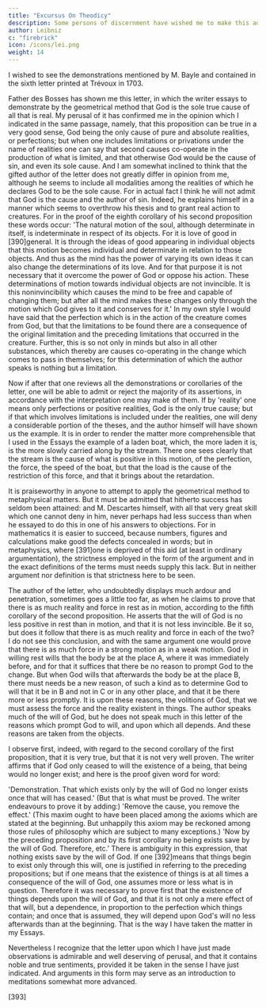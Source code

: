 ```yaml
---
title: "Excursus On Theodicy"
description: Some persons of discernment have wished me to make this addition. I have the more readily deferred to their opinion
author: Leibniz
c: "firebrick"
icon: /icons/lei.png
weight: 14
---
```




<!-- published by the author in Mémoires de Trévoux
July 1712

February 1712 -->

I wished to see the demonstrations mentioned by M. Bayle and contained in the sixth letter printed at Trévoux in 1703. 

Father des Bosses has shown me this letter, in which the writer essays to demonstrate by the geometrical method that God is the sole true cause of all that is real. My perusal of it has confirmed me in the opinion which I indicated in the same passage, namely, that this proposition can be true in a very good sense, God being the only cause of pure and absolute realities, or perfections; but when one includes limitations or privations under the name of realities one can say that second causes co-operate in the production of what is limited, and that otherwise God would be the cause of sin, and even its sole cause. And I am somewhat inclined to think that the gifted author of the letter does not greatly differ in opinion from me, although he seems to include all modalities among the realities of which he declares God to be the sole cause. For in actual fact I think he will not admit that God is the cause and the author of sin. Indeed, he explains himself in a manner which seems to overthrow his thesis and to grant real action to creatures. For in the proof of the eighth corollary of his second proposition these words occur: 'The natural motion of the soul, although determinate in itself, is indeterminate in respect of its objects. For it is love of good in [390]general. It is through the ideas of good appearing in individual objects that this motion becomes individual and determinate in relation to those objects. And thus as the mind has the power of varying its own ideas it can also change the determinations of its love. And for that purpose it is not necessary that it overcome the power of God or oppose his action. These determinations of motion towards individual objects are not invincible. It is this noninvincibility which causes the mind to be free and capable of changing them; but after all the mind makes these changes only through the motion which God gives to it and conserves for it.' In my own style I would have said that the perfection which is in the action of the creature comes from God, but that the limitations to be found there are a consequence of the original limitation and the preceding limitations that occurred in the creature. Further, this is so not only in minds but also in all other substances, which thereby are causes co-operating in the change which comes to pass in themselves; for this determination of which the author speaks is nothing but a limitation.

Now if after that one reviews all the demonstrations or corollaries of the letter, one will be able to admit or reject the majority of its assertions, in accordance with the interpretation one may make of them. If by 'reality' one means only perfections or positive realities, God is the only true cause; but if that which involves limitations is included under the realities, one will deny a considerable portion of the theses, and the author himself will have shown us the example. It is in order to render the matter more comprehensible that I used in the Essays the example of a laden boat, which, the more laden it is, is the more slowly carried along by the stream. There one sees clearly that the stream is the cause of what is positive in this motion, of the perfection, the force, the speed of the boat, but that the load is the cause of the restriction of this force, and that it brings about the retardation.

It is praiseworthy in anyone to attempt to apply the geometrical method to metaphysical matters. But it must be admitted that hitherto success has seldom been attained: and M. Descartes himself, with all that very great skill which one cannot deny in him, never perhaps had less success than when he essayed to do this in one of his answers to objections. For in mathematics it is easier to succeed, because numbers, figures and calculations make good the defects concealed in words; but in metaphysics, where [391]one is deprived of this aid (at least in ordinary argumentation), the strictness employed in the form of the argument and in the exact definitions of the terms must needs supply this lack. But in neither argument nor definition is that strictness here to be seen.

The author of the letter, who undoubtedly displays much ardour and penetration, sometimes goes a little too far, as when he claims to prove that there is as much reality and force in rest as in motion, according to the fifth corollary of the second proposition. He asserts that the will of God is no less positive in rest than in motion, and that it is not less invincible. Be it so, but does it follow that there is as much reality and force in each of the two? I do not see this conclusion, and with the same argument one would prove that there is as much force in a strong motion as in a weak motion. God in willing rest wills that the body be at the place A, where it was immediately before, and for that it suffices that there be no reason to prompt God to the change. But when God wills that afterwards the body be at the place B, there must needs be a new reason, of such a kind as to determine God to will that it be in B and not in C or in any other place, and that it be there more or less promptly. It is upon these reasons, the volitions of God, that we must assess the force and the reality existent in things. The author speaks much of the will of God, but he does not speak much in this letter of the reasons which prompt God to will, and upon which all depends. And these reasons are taken from the objects.

I observe first, indeed, with regard to the second corollary of the first proposition, that it is very true, but that it is not very well proven. The writer affirms that if God only ceased to will the existence of a being, that being would no longer exist; and here is the proof given word for word:

'Demonstration. That which exists only by the will of God no longer exists once that will has ceased.' (But that is what must be proved. The writer endeavours to prove it by adding:) 'Remove the cause, you remove the effect.' (This maxim ought to have been placed among the axioms which are stated at the beginning. But unhappily this axiom may be reckoned among those rules of philosophy which are subject to many exceptions.) 'Now by the preceding proposition and by its first corollary no being exists save by the will of God. Therefore, etc.' There is ambiguity in this expression, that nothing exists save by the will of God. If one [392]means that things begin to exist only through this will, one is justified in referring to the preceding propositions; but if one means that the existence of things is at all times a consequence of the will of God, one assumes more or less what is in question. Therefore it was necessary to prove first that the existence of things depends upon the will of God, and that it is not only a mere effect of that will, but a dependence, in proportion to the perfection which things contain; and once that is assumed, they will depend upon God's will no less afterwards than at the beginning. That is the way I have taken the matter in my Essays.

Nevertheless I recognize that the letter upon which I have just made observations is admirable and well deserving of perusal, and that it contains noble and true sentiments, provided it be taken in the sense I have just indicated. And arguments in this form may serve as an introduction to meditations somewhat more advanced.

[393]

